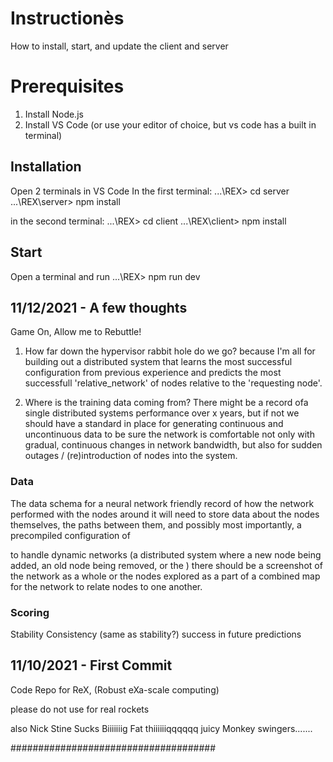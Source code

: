 # Instructionès
How to install, start, and update the client and server
# Prerequisites
1. Install Node.js
2. Install VS Code (or use your editor of choice, but vs code has a built in terminal)

## Installation
Open 2 terminals in VS Code
In the first terminal:
...\REX> cd server
...\REX\server> npm install

in the second terminal:
...\REX> cd client
...\REX\client> npm install

## Start
Open a terminal and run
...\REX> npm run dev

## 11/12/2021 - A few thoughts
Game On, Allow me to Rebuttle!

1. How far down the hypervisor rabbit hole do we go? because I'm all for building out a distributed system that learns the most successful configuration from previous experience and predicts the most successfull 'relative_network' of nodes relative to the 'requesting node'.

2. Where is the training data coming from? There might be a record ofa single distributed systems performance over x years, but if not we should have a standard in place for generating continuous and uncontinuous data to be sure the network is comfortable not only with gradual, continuous changes in network bandwidth, but also for sudden outages / (re)introduction of nodes into the system.
### Data
The data schema for a neural network friendly record of how the network performed with the nodes around it will need to store data about the nodes themselves, the paths between them, and possibly most importantly, a precompiled configuration of

to handle dynamic networks (a distributed system where a new node being added, an old node being removed, or the ) there should be a screenshot of the network as a whole or the nodes explored as a part of a combined map for the network to relate nodes to one another.

### Scoring
Stability
Consistency (same as stability?)
success in future predictions

## 11/10/2021 - First Commit
Code Repo for ReX, (Robust eXa-scale computing)

please do not use for real rockets

also Nick Stine  Sucks Biiiiiiig Fat thiiiiiiqqqqqq juicy Monkey swingers.......

#####################################